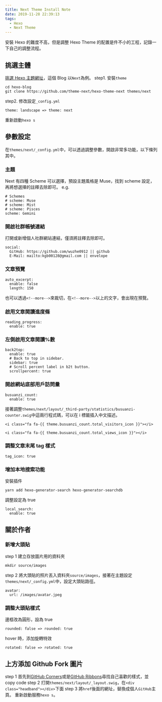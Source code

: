 ```yaml
---
title: Next Theme Install Note
date: 2019-11-28 22:39:13
tags:
  - Hexo
  - Next Theme
---
```

安裝 Hexo 的難度不高，但是調整 Hexo Theme 的配置是件不小的工程，記錄一下自己的調整流程。
<!--more-->

## 挑選主體
[挑選 Hexo 主題網址](https://hexo.io/themes/)，這個 Blog 以`Next`為例。
step1. 安裝`theme`
```
cd hexo-blog
git clone https://github.com/theme-next/hexo-theme-next themes/next
```
step2. 修改設定`_config.yml`
```
theme: landscape => theme: next
```
重新啟動`hexo s`
## 參數設定
在`themes/next/_config.yml`中，可以透過調整參數，開啟非常多功能，以下條列其中。
### 主題
Next 有四種 Scheme 可以選擇，預設主題風格是 Muse，找到 scheme 設定，再將想選擇的註釋去除即可。
e.g.
```
# Schemes
# scheme: Muse
# scheme: Mist
# scheme: Pisces
scheme: Gemini
```
### 開啟社群帳號連結
打開或新增個人社群網站連結，僅須將註釋去除即可。
```
social:
  GitHub: https://github.com/wuzhe0912 || github
  E-Mail: mailto:kgb00128@gmail.com || envelope
```
### 文章預覽
```
auto_excerpt:
  enable: false
  length: 150
```
也可以透過`<!--more-->`來裁切，在`<!--more-->`以上的文字，會出現在預覽。
### 啟用文章閱讀進度條
```
reading_progress:
  enable: true
```
### 左側啟用文章閱讀%數
```
back2top:
  enable: true
  # Back to top in sidebar.
  sidebar: true
  # Scroll percent label in b2t button.
  scrollpercent: true
```
### 開啟網站底部用戶訪問量
```
busuanzi_count:
  enable: true
```
接著調整`themes/next/layout/_third-party/statistics/busuanzi-counter.swig`中這兩行程式碼，可以在 i 標籤插入中文描述。
```
<i class="fa fa-{{ theme.busuanzi_count.total_visitors_icon }}"></i>

<i class="fa fa-{{ theme.busuanzi_count.total_views_icon }}"></i>
```
### 調整文章末尾 tag 樣式
```
tag_icon: true
```
### 增加本地搜索功能
安裝插件
```
yarn add hexo-generator-search hexo-generator-searchdb
```
調整設定為 true
```
local_search:
  enable: true
```
## 關於作者
### 新增大頭貼
step 1 建立存放圖片用的資料夾
```
mkdir source/images
```
step 2 將大頭貼的照片丟入資料夾`source/images`，接著在主題設定`themes/next/_config.yml`中，設定大頭貼路徑。
```
avatar:
  url: /images/avatar.jpeg
```
### 調整大頭貼樣式
邊框改為圓形，設為 true
```
rounded: false => rounded: true
```
hover 時，添加旋轉特效
```
rotated: false => rotated: true
```
## 上方添加 Github Fork 圖片
step 1 首先到[GitHub Corners](http://tholman.com/github-corners/)或是[GitHub Ribbons](https://github.blog/2008-12-19-github-ribbons/)尋找自己喜歡的樣式，並 copy code
step 2 打開`themes/next/layout/_layout.swig`，在`<div class="headband"></div>`下面
step 3 將`href`後面的網址，替換成個人`GitHub`主頁。
重新啟動服務`hexo s`。
